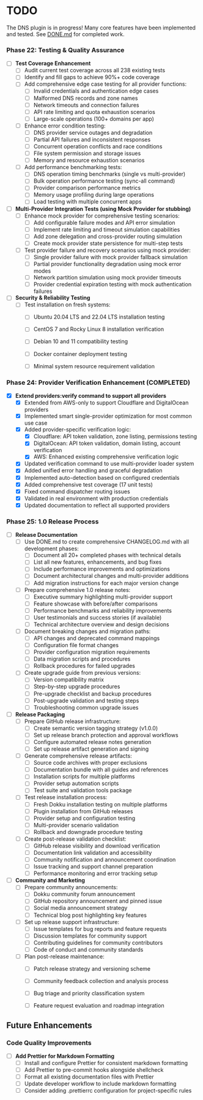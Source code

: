 # TODO

The DNS plugin is in progress! Many core features have been implemented and tested. See [DONE.md](./DONE.md) for completed work.



### Phase 22: Testing & Quality Assurance

- [ ] **Test Coverage Enhancement**
  - [ ] Audit current test coverage across all 238 existing tests
  - [ ] Identify and fill gaps to achieve 90%+ code coverage
  - [ ] Add comprehensive edge case testing for all provider functions:
    - [ ] Invalid credentials and authentication edge cases
    - [ ] Malformed DNS records and zone names
    - [ ] Network timeouts and connection failures
    - [ ] API rate limiting and quota exhaustion scenarios
    - [ ] Large-scale operations (100+ domains per app)
  - [ ] Enhance error condition testing:
    - [ ] DNS provider service outages and degradation
    - [ ] Partial API failures and inconsistent responses
    - [ ] Concurrent operation conflicts and race conditions
    - [ ] File system permission and storage issues
    - [ ] Memory and resource exhaustion scenarios
  - [ ] Add performance benchmarking tests:
    - [ ] DNS operation timing benchmarks (single vs multi-provider)
    - [ ] Bulk operation performance testing (sync-all command)
    - [ ] Provider comparison performance metrics
    - [ ] Memory usage profiling during large operations
    - [ ] Load testing with multiple concurrent apps

- [ ] **Multi-Provider Integration Tests (using Mock Provider for stubbing)**
  - [ ] Enhance mock provider for comprehensive testing scenarios:
    - [ ] Add configurable failure modes and API error simulation
    - [ ] Implement rate limiting and timeout simulation capabilities
    - [ ] Add zone delegation and cross-provider routing simulation
    - [ ] Create mock provider state persistence for multi-step tests
  - [ ] Test provider failure and recovery scenarios using mock provider:
    - [ ] Single provider failure with mock provider fallback simulation
    - [ ] Partial provider functionality degradation using mock error modes
    - [ ] Network partition simulation using mock provider timeouts
    - [ ] Provider credential expiration testing with mock authentication failures

- [ ] **Security & Reliability Testing**
  - [ ] Test installation on fresh systems:
    - [ ] Ubuntu 20.04 LTS and 22.04 LTS installation testing
    - [ ] CentOS 7 and Rocky Linux 8 installation verification
    - [ ] Debian 10 and 11 compatibility testing
    - [ ] Docker container deployment testing
    - [ ] Minimal system resource requirement validation


### Phase 24: Provider Verification Enhancement (COMPLETED)

- [x] **Extend providers:verify command to support all providers**
  - [x] Extended from AWS-only to support Cloudflare and DigitalOcean providers
  - [x] Implemented smart single-provider optimization for most common use case
  - [x] Added provider-specific verification logic:
    - [x] Cloudflare: API token validation, zone listing, permissions testing
    - [x] DigitalOcean: API token validation, domain listing, account verification
    - [x] AWS: Enhanced existing comprehensive verification logic
  - [x] Updated verification command to use multi-provider loader system
  - [x] Added unified error handling and graceful degradation
  - [x] Implemented auto-detection based on configured credentials
  - [x] Added comprehensive test coverage (17 unit tests)
  - [x] Fixed command dispatcher routing issues
  - [x] Validated in real environment with production credentials
  - [x] Updated documentation to reflect all supported providers

### Phase 25: 1.0 Release Process

- [ ] **Release Documentation**
  - [ ] Use DONE.md to create comprehensive CHANGELOG.md with all development phases:
    - [ ] Document all 20+ completed phases with technical details
    - [ ] List all new features, enhancements, and bug fixes
    - [ ] Include performance improvements and optimizations
    - [ ] Document architectural changes and multi-provider additions
    - [ ] Add migration instructions for each major version change
  - [ ] Prepare comprehensive 1.0 release notes:
    - [ ] Executive summary highlighting multi-provider support
    - [ ] Feature showcase with before/after comparisons
    - [ ] Performance benchmarks and reliability improvements
    - [ ] User testimonials and success stories (if available)
    - [ ] Technical architecture overview and design decisions
  - [ ] Document breaking changes and migration paths:
    - [ ] API changes and deprecated command mappings
    - [ ] Configuration file format changes
    - [ ] Provider configuration migration requirements
    - [ ] Data migration scripts and procedures
    - [ ] Rollback procedures for failed upgrades
  - [ ] Create upgrade guide from previous versions:
    - [ ] Version compatibility matrix
    - [ ] Step-by-step upgrade procedures
    - [ ] Pre-upgrade checklist and backup procedures
    - [ ] Post-upgrade validation and testing steps
    - [ ] Troubleshooting common upgrade issues

- [ ] **Release Packaging**
  - [ ] Prepare GitHub release infrastructure:
    - [ ] Create semantic version tagging strategy (v1.0.0)
    - [ ] Set up release branch protection and approval workflows
    - [ ] Configure automated release notes generation
    - [ ] Set up release artifact generation and signing
  - [ ] Generate comprehensive release artifacts:
    - [ ] Source code archives with proper exclusions
    - [ ] Documentation bundle with all guides and references
    - [ ] Installation scripts for multiple platforms
    - [ ] Provider setup automation scripts
    - [ ] Test suite and validation tools package
  - [ ] Test release installation process:
    - [ ] Fresh Dokku installation testing on multiple platforms
    - [ ] Plugin installation from GitHub releases
    - [ ] Provider setup and configuration testing
    - [ ] Multi-provider scenario validation
    - [ ] Rollback and downgrade procedure testing
  - [ ] Create post-release validation checklist:
    - [ ] GitHub release visibility and download verification
    - [ ] Documentation link validation and accessibility
    - [ ] Community notification and announcement coordination
    - [ ] Issue tracking and support channel preparation
    - [ ] Performance monitoring and error tracking setup

- [ ] **Community and Marketing**
  - [ ] Prepare community announcements:
    - [ ] Dokku community forum announcement
    - [ ] GitHub repository announcement and pinned issue
    - [ ] Social media announcement strategy
    - [ ] Technical blog post highlighting key features
  - [ ] Set up release support infrastructure:
    - [ ] Issue templates for bug reports and feature requests
    - [ ] Discussion templates for community support
    - [ ] Contributing guidelines for community contributors
    - [ ] Code of conduct and community standards
  - [ ] Plan post-release maintenance:
    - [ ] Patch release strategy and versioning scheme
    - [ ] Community feedback collection and analysis process
    - [ ] Bug triage and priority classification system
    - [ ] Feature request evaluation and roadmap integration


## Future Enhancements

### Code Quality Improvements
- [ ] **Add Prettier for Markdown Formatting**
  - [ ] Install and configure Prettier for consistent markdown formatting
  - [ ] Add Prettier to pre-commit hooks alongside shellcheck
  - [ ] Format all existing documentation files with Prettier
  - [ ] Update developer workflow to include markdown formatting
  - [ ] Consider adding .prettierrc configuration for project-specific rules
